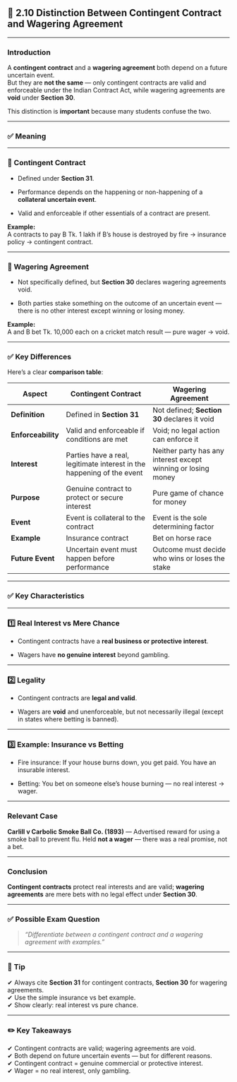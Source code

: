 
## 📑 **2.10 Distinction Between Contingent Contract and Wagering Agreement**

---

### **Introduction**

A **contingent contract** and a **wagering agreement** both depend on a future uncertain event.  
But they are **not the same** — only contingent contracts are valid and enforceable under the Indian Contract Act, while wagering agreements are **void** under **Section 30**.

This distinction is **important** because many students confuse the two.

---

### ✅ **Meaning**

---

### **📌 Contingent Contract**

- Defined under **Section 31**.
    
- Performance depends on the happening or non-happening of a **collateral uncertain event**.
    
- Valid and enforceable if other essentials of a contract are present.
    

**Example:**  
A contracts to pay B Tk. 1 lakh if B’s house is destroyed by fire → insurance policy → contingent contract.

---

### **📌 Wagering Agreement**

- Not specifically defined, but **Section 30** declares wagering agreements void.
    
- Both parties stake something on the outcome of an uncertain event — there is no other interest except winning or losing money.
    

**Example:**  
A and B bet Tk. 10,000 each on a cricket match result — pure wager → void.

---

### ✅ **Key Differences**

Here’s a clear **comparison table**:

|Aspect|Contingent Contract|Wagering Agreement|
|---|---|---|
|**Definition**|Defined in **Section 31**|Not defined; **Section 30** declares it void|
|**Enforceability**|Valid and enforceable if conditions are met|Void; no legal action can enforce it|
|**Interest**|Parties have a real, legitimate interest in the happening of the event|Neither party has any interest except winning or losing money|
|**Purpose**|Genuine contract to protect or secure interest|Pure game of chance for money|
|**Event**|Event is collateral to the contract|Event is the sole determining factor|
|**Example**|Insurance contract|Bet on horse race|
|**Future Event**|Uncertain event must happen before performance|Outcome must decide who wins or loses the stake|

---

### ✅ **Key Characteristics**

---

### **1️⃣ Real Interest vs Mere Chance**

- Contingent contracts have a **real business or protective interest**.
    
- Wagers have **no genuine interest** beyond gambling.
    

---

### **2️⃣ Legality**

- Contingent contracts are **legal and valid**.
    
- Wagers are **void** and unenforceable, but not necessarily illegal (except in states where betting is banned).
    

---

### **3️⃣ Example: Insurance vs Betting**

- Fire insurance: If your house burns down, you get paid. You have an insurable interest.
    
- Betting: You bet on someone else’s house burning — no real interest → wager.
    

---

### **Relevant Case**

**Carlill v Carbolic Smoke Ball Co. (1893)** — Advertised reward for using a smoke ball to prevent flu. Held **not a wager** — there was a real promise, not a bet.

---

### **Conclusion**

**Contingent contracts** protect real interests and are valid; **wagering agreements** are mere bets with no legal effect under **Section 30**.

---

### ✅ **Possible Exam Question**

> _“Differentiate between a contingent contract and a wagering agreement with examples.”_

---

### 📌 **Tip**

✔ Always cite **Section 31** for contingent contracts, **Section 30** for wagering agreements.  
✔ Use the simple insurance vs bet example.  
✔ Show clearly: real interest vs pure chance.

---

### ✏️ **Key Takeaways**

✔ Contingent contracts are valid; wagering agreements are void.  
✔ Both depend on future uncertain events — but for different reasons.  
✔ Contingent contract = genuine commercial or protective interest.  
✔ Wager = no real interest, only gambling.
